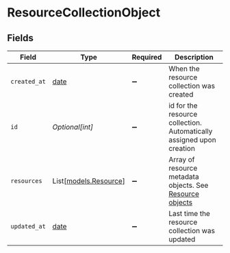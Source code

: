# ResourceCollectionObject


## Fields

| Field                                                                         | Type                                                                          | Required                                                                      | Description                                                                   |
| ----------------------------------------------------------------------------- | ----------------------------------------------------------------------------- | ----------------------------------------------------------------------------- | ----------------------------------------------------------------------------- |
| `created_at`                                                                  | [date](https://docs.python.org/3/library/datetime.html#date-objects)          | :heavy_minus_sign:                                                            | When the resource collection was created                                      |
| `id`                                                                          | *Optional[int]*                                                               | :heavy_minus_sign:                                                            | id for the resource collection. Automatically assigned upon creation          |
| `resources`                                                                   | List[[models.Resource](../models/resource.md)]                                | :heavy_minus_sign:                                                            | Array of resource metadata objects. See [Resource objects](#resource-objects) |
| `updated_at`                                                                  | [date](https://docs.python.org/3/library/datetime.html#date-objects)          | :heavy_minus_sign:                                                            | Last time the resource collection was updated                                 |